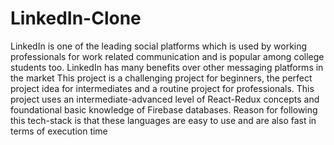 # LinkedIn-Clone

LinkedIn is one of the leading social platforms which is used by working professionals for work related communication and is popular among college students too. LinkedIn has many benefits over other messaging platforms in the market This project is a challenging project for beginners, the perfect project idea for intermediates and a routine project for professionals. This project uses an intermediate-advanced level of React-Redux concepts and foundational basic knowledge of Firebase databases. Reason for following this tech-stack is that these languages are easy to use and are also fast in terms of execution time
